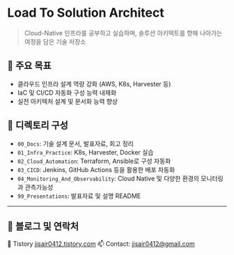 # Load To Solution Architect
> Cloud-Native 인프라를 공부하고 실습하며, 솔루션 아키텍트를 향해 나아가는 여정을 담은 기술 저장소

## 🎯 주요 목표
- 클라우드 인프라 설계 역량 강화 (AWS, K8s, Harvester 등)
- IaC 및 CI/CD 자동화 구성 능력 내재화
- 실전 아키텍처 설계 및 문서화 능력 향상

## 📁 디렉토리 구성
- `00_Docs`: 기술 설계 문서, 발표자료, 회고 정리
- `01_Infra_Practice`: K8s, Harvester, Docker 실습
- `02_Cloud_Automation`: Terraform, Ansible로 구성 자동화
- `03_CICD`: Jenkins, GitHub Actions 등을 활용한 배포 자동화
- `04_Monitoring_And_Observability`: Cloud Native 및 다양한 환경의 모니터링과 관측가능성
- `99_Presentations`: 발표자료 및 설명 README

---

## 🧠 블로그 및 연락처
📖 Tistory [jjsair0412.tistory.com](https://jjsair0412.tistory.com)
📫 Contact: [jjsair0412@gmail.com](mailto:jjsair0412@gmail.com)

